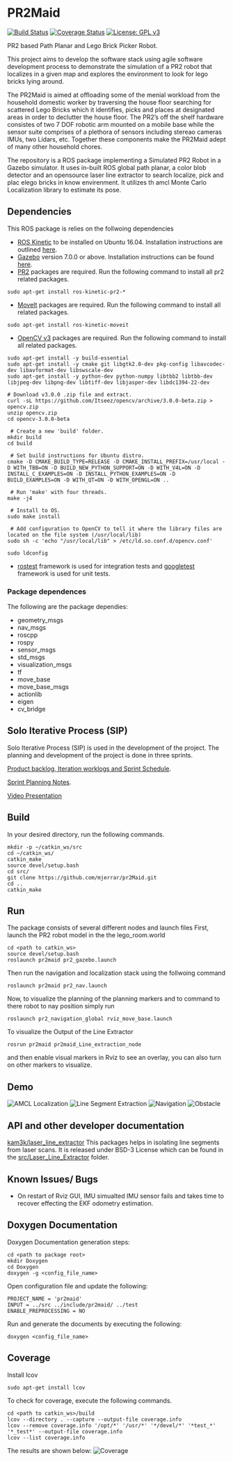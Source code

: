 # PR2Maid
[![Build Status](https://travis-ci.org/mjerrar/pr2Maid.svg?branch=master)](https://travis-ci.org/mjerrar/mygit)   [![Coverage Status](https://coveralls.io/repos/github/mjerrar/TurtleMaid/badge.svg?branch=master)](https://coveralls.io/github/mjerrar/TurtleMaid?branch=master)   [![License: GPL v3](https://img.shields.io/badge/License-GPLv3-blue.svg)](https://www.gnu.org/licenses/gpl-3.0)   

PR2 based Path Planar and Lego Brick Picker Robot.

This project aims to develop the software stack using agile software development process to demonstrate the simulation of a PR2 robot that localizes in a given map and explores the environment to look for lego bricks lying around.

The PR2Maid is aimed at offloading some of the menial workload from the household domestic
worker by traversing the house floor searching for scattered Lego Bricks which it identifies, picks and
places at designated areas in order to declutter the house floor. The PR2’s off the shelf hardware consistes of two 7 DOF robotic arm mounted on a mobile base while the sensor suite comprises of a plethora of sensors including stereao cameras IMUs, two Lidars, etc. Together these components make the PR2Maid adept of many other household chores.

The repository is a ROS package implementing a Simulated PR2 Robot in a Gazebo simulator. It uses in-built ROS global path planar, a color blob detector and an opensource laser line extractor to search localize, pick and plac elego bricks in know envirenment. It utilizes th amcl Monte Carlo Localization library to estimate its pose.

## Dependencies
This ROS package is relies on the follwoing dependencies
- [ROS Kinetic](http://wiki.ros.org/kinetic) to be installed on Ubuntu 16.04. Installation instructions are outlined [here](http://wiki.ros.org/kinetic/Installation/Ubuntu).
- [Gazebo](http://gazebosim.org/) version 7.0.0 or above. Installation instructions can be found [here](http://gazebosim.org/tutorials?cat=guided_b&tut=guided_b1).
- [PR2](http://www.willowgarage.com/pages/software/overview) packages are required. Run the following command to install all pr2 related packages.
```
sudo apt-get install ros-kinetic-pr2-*
```
- [MoveIt](http://moveit.ros.org/install/) packages are required. Run the following command to install all related packages.
```
sudo apt-get install ros-kinetic-moveit
```
- [OpenCV v3](https://github.com/jayrambhia/Install-OpenCV) packages are required. Run the following command to install all related packages.
```
sudo apt-get install -y build-essential
sudo apt-get install -y cmake git libgtk2.0-dev pkg-config libavcodec-dev libavformat-dev libswscale-dev
sudo apt-get install -y python-dev python-numpy libtbb2 libtbb-dev libjpeg-dev libpng-dev libtiff-dev libjasper-dev libdc1394-22-dev

# Download v3.0.0 .zip file and extract.
curl -sL https://github.com/Itseez/opencv/archive/3.0.0-beta.zip > opencv.zip
unzip opencv.zip
cd opencv-3.0.0-beta
  
 # Create a new 'build' folder.
mkdir build
cd build
  
 # Set build instructions for Ubuntu distro.
cmake -D CMAKE_BUILD_TYPE=RELEASE -D CMAKE_INSTALL_PREFIX=/usr/local -D WITH_TBB=ON -D BUILD_NEW_PYTHON_SUPPORT=ON -D WITH_V4L=ON -D INSTALL_C_EXAMPLES=ON -D INSTALL_PYTHON_EXAMPLES=ON -D BUILD_EXAMPLES=ON -D WITH_QT=ON -D WITH_OPENGL=ON ..
  
 # Run 'make' with four threads.
make -j4
  
 # Install to OS.
sudo make install
  
 # Add configuration to OpenCV to tell it where the library files are located on the file system (/usr/local/lib)
sudo sh -c 'echo "/usr/local/lib" > /etc/ld.so.conf.d/opencv.conf'
  
sudo ldconfig
```
- [rostest](http://wiki.ros.org/rostest) framework is used for integration tests and [googletest](https://github.com/google/googletest) framework is used for unit tests. 


### Package dependences
The following are the package dependies:
- geometry_msgs
- nav_msgs
- roscpp
- rospy
- sensor_msgs
- std_msgs
- visualization_msgs
- tf
- move_base
- move_base_msgs
- actionlib
- eigen
- cv_bridge


## Solo Iterative Process (SIP)
Solo Iterative Process (SIP) is used in the development of the project. The planning and development of the project is done in three sprints. 

[Product backlog, Iteration worklogs and Sprint Schedule](https://docs.google.com/spreadsheets/d/1BXONT9rXvMvA1cxp4xclEKAFVJLtd7bnc62gGaKURDw/edit?usp=sharing).


[Sprint Planning Notes](https://docs.google.com/document/d/1e8vr-PIZ81hwqdo8a6nIUMVqKOvmAPhXKA3kNQ5tHN8/edit?usp=sharing).


[Video Presentation](https://youtu.be/Wo3xityZZCc)


## Build
In your desired directory, run the following commands.
```
mkdir -p ~/catkin_ws/src
cd ~/catkin_ws/
catkin_make
source devel/setup.bash
cd src/
git clone https://github.com/mjerrar/pr2Maid.git
cd ..
catkin_make
```


## Run
The package consists of several different nodes and launch files
First, launch the PR2 robot model in the the lego_room.world
```
cd <path to catkin_ws>
source devel/setup.bash
roslaunch pr2maid pr2_gazebo.launch
```
Then run the navigation and localization stack using the follwoing command
```
roslaunch pr2maid pr2_nav.launch
```
Now, to visualize the planning of the planning markers and to command to there robot to nay position simply run
```
roslaunch pr2_navigation_global rviz_move_base.launch
```
To visualize the Output of the Line Extractor
```
rosrun pr2maid pr2maid_Line_extraction_node
```
and then enable visual markers in Rviz to see an overlay, you can also turn on other markers to visualize.


## Demo
![AMCL Localization](https://github.com/mjerrar/pr2Maid/blob/master/images/amcl.png)
![Line Segment Extraction](https://github.com/mjerrar/pr2Maid/blob/master/images/line_extraction.gif)
![Navigation](https://github.com/mjerrar/pr2Maid/blob/master/images/navigation.png)
![Obstacle](https://github.com/mjerrar/pr2Maid/blob/master/images/obstacle.png)

## API and other developer documentation
[kam3k/laser_line_extractor](https://github.com/kam3k/laser_line_extraction) This packages helps in isolating line segments from laser scans. It is released under BSD-3 License which can be found in the [src/Laser_Line_Extractor](https://github.com/mjerrar/pr2Maid/tree/master/src/LaserLineExtractor) folder. 


## Known Issues/ Bugs
- On restart of Rviz GUI, IMU simualted IMU sensor fails and takes time to recover effecting the EKF odometry estimation.

## Doxygen Documentation
Doxygen Documentation generation steps:
```
cd <path to package root>
mkdir Doxygen
cd Doxygen
doxygen -g <config_file_name>
```
Open configuration file and update the following:
```
PROJECT_NAME = 'pr2maid'
INPUT = ../src ../include/pr2maid/ ../test
ENABLE_PREPROCESSING = NO
```
Run and generate the documents by executing the following:
```
doxygen <config_file_name>
```

## Coverage
Install lcov
```
sudo apt-get install lcov
```
To check for coverage, execute the following commands.
```
cd <path to catkin_ws>/build
lcov --directory . --capture --output-file coverage.info
lcov --remove coverage.info '/opt/*' '/usr/*' '*/devel/*' '*test_*' '*_test*' --output-file coverage.info
lcov --list coverage.info
```
The results are shown below:
![Coverage](https://github.com/mjerrar/pr2Maid/blob/master/results/coverage.png)
